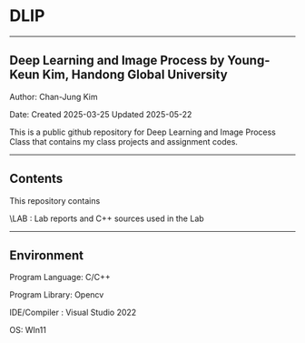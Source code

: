 # DLIP
<hr>

## Deep Learning and Image Process by Young-Keun Kim, Handong Global University
Author: Chan-Jung Kim

Date: Created 2025-03-25
      Updated 2025-05-22

This is a public github repository for Deep Learning and Image Process Class that contains my class projects and assignment codes.
<hr>

## Contents
This repository contains

\LAB : Lab reports and C++ sources used in the Lab
<hr>

## Environment
Program Language: C/C++

Program Library: Opencv

IDE/Compiler : Visual Studio 2022

OS: WIn11
